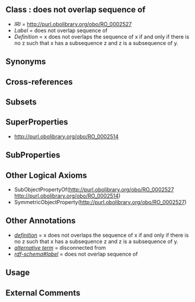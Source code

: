 
## Class : does not overlap sequence of

 * *IRI* = http://purl.obolibrary.org/obo/RO_0002527
 * *Label* = does not overlap sequence of
 * *Definition* = x does not overlaps the sequence of x if and only if there is no z such that x has a subsequence z and z is a subsequence of y.

## Synonyms


## Cross-references


## Subsets


## SuperProperties

 * <http://purl.obolibrary.org/obo/RO_0002514>

## SubProperties


## Other Logical Axioms

 * SubObjectPropertyOf(<http://purl.obolibrary.org/obo/RO_0002527> <http://purl.obolibrary.org/obo/RO_0002514>)
 * SymmetricObjectProperty(<http://purl.obolibrary.org/obo/RO_0002527>)

## Other Annotations

 * *[definition](../../IAO/15/IAO_0000115.md)* = x does not overlaps the sequence of x if and only if there is no z such that x has a subsequence z and z is a subsequence of y.
 * *[alternative term](../../IAO/18/IAO_0000118.md)* = disconnected from
 * *[rdf-schema#label](../../el/rdf-schema#label.md)* = does not overlap sequence of

## Usage


## External Comments

